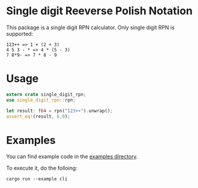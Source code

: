 # Single digit Reeverse Polish Notation 

This package is a single digit RPN calculator.
Only single digit RPN is supported:

```
123++ => 1 + (2 + 3)
4 5 3 - * => 4 * (5 - 3)
7 8*9- => 7 * 8 - 9
```
# Usage

```rust
extern crate single_digit_rpn;
use single_digit_rpn::rpn;

let result: f64 = rpn("123++").unwrap();
assert_eq!(result, 6.0);
```

# Examples

You can find example code in the [examples directory](./examples).

To execute it, do the folloing:

```
cargo run --example cli
```
